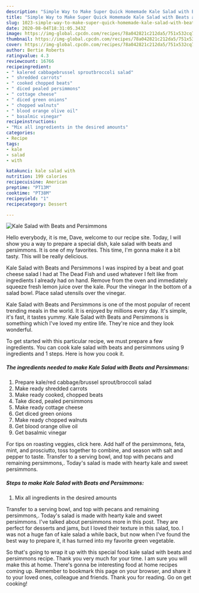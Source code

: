 ```yaml
---
description: "Simple Way to Make Super Quick Homemade Kale Salad with Beats and Persimmons"
title: "Simple Way to Make Super Quick Homemade Kale Salad with Beats and Persimmons"
slug: 1023-simple-way-to-make-super-quick-homemade-kale-salad-with-beats-and-persimmons
date: 2020-08-04T18:31:05.343Z
image: https://img-global.cpcdn.com/recipes/78a042821c212da5/751x532cq70/kale-salad-with-beats-and-persimmons-recipe-main-photo.jpg
thumbnail: https://img-global.cpcdn.com/recipes/78a042821c212da5/751x532cq70/kale-salad-with-beats-and-persimmons-recipe-main-photo.jpg
cover: https://img-global.cpcdn.com/recipes/78a042821c212da5/751x532cq70/kale-salad-with-beats-and-persimmons-recipe-main-photo.jpg
author: Bertie Roberts
ratingvalue: 4.3
reviewcount: 16766
recipeingredient:
- " kalered cabbagebrussel sproutbroccoli salad"
- " shredded carrots"
- " cooked chopped beats"
- " diced pealed persimmons"
- " cottage cheese"
- " diced green onions"
- " chopped walnuts"
- " blood orange olive oil"
- " basalmic vinegar"
recipeinstructions:
- "Mix all ingredients in the desired amounts"
categories:
- Recipe
tags:
- kale
- salad
- with

katakunci: kale salad with 
nutrition: 199 calories
recipecuisine: American
preptime: "PT13M"
cooktime: "PT38M"
recipeyield: "1"
recipecategory: Dessert

---
```



![Kale Salad with Beats and Persimmons](https://img-global.cpcdn.com/recipes/78a042821c212da5/751x532cq70/kale-salad-with-beats-and-persimmons-recipe-main-photo.jpg)

Hello everybody, it is me, Dave, welcome to our recipe site. Today, I will show you a way to prepare a special dish, kale salad with beats and persimmons. It is one of my favorites. This time, I'm gonna make it a bit tasty. This will be really delicious.

Kale Salad with Beats and Persimmons I was inspired by a beat and goat cheese salad I had at The Dead Fish and used whatever I felt like from ingredients I already had on hand. Remove from the oven and immediately squeeze fresh lemon juice over the kale. Pour the vinegar In the bottom of a salad bowl. Place salad utensils over the vinegar.

Kale Salad with Beats and Persimmons is one of the most popular of recent trending meals in the world. It is enjoyed by millions every day. It's simple, it's fast, it tastes yummy. Kale Salad with Beats and Persimmons is something which I've loved my entire life. They're nice and they look wonderful.


To get started with this particular recipe, we must prepare a few ingredients. You can cook kale salad with beats and persimmons using 9 ingredients and 1 steps. Here is how you cook it.

<!--inarticleads1-->

##### The ingredients needed to make Kale Salad with Beats and Persimmons:

1. Prepare  kale/red cabbage/brussel sprout/broccoli salad
1. Make ready  shredded carrots
1. Make ready  cooked, chopped beats
1. Take  diced, pealed persimmons
1. Make ready  cottage cheese
1. Get  diced green onions
1. Make ready  chopped walnuts
1. Get  blood orange olive oil
1. Get  basalmic vinegar


For tips on roasting veggies, click here. Add half of the persimmons, feta, mint, and prosciutto, toss together to combine, and season with salt and pepper to taste. Transfer to a serving bowl, and top with pecans and remaining persimmons,. Today&#39;s salad is made with hearty kale and sweet persimmons. 

<!--inarticleads2-->

##### Steps to make Kale Salad with Beats and Persimmons:

1. Mix all ingredients in the desired amounts


Transfer to a serving bowl, and top with pecans and remaining persimmons,. Today&#39;s salad is made with hearty kale and sweet persimmons. I&#39;ve talked about persimmons more in this post. They are perfect for desserts and jams, but I loved their texture in this salad, too. I was not a huge fan of kale salad a while back, but now when I&#39;ve found the best way to prepare it, it has turned into my favorite green vegetable. 

So that's going to wrap it up with this special food kale salad with beats and persimmons recipe. Thank you very much for your time. I am sure you will make this at home. There's gonna be interesting food at home recipes coming up. Remember to bookmark this page on your browser, and share it to your loved ones, colleague and friends. Thank you for reading. Go on get cooking!
